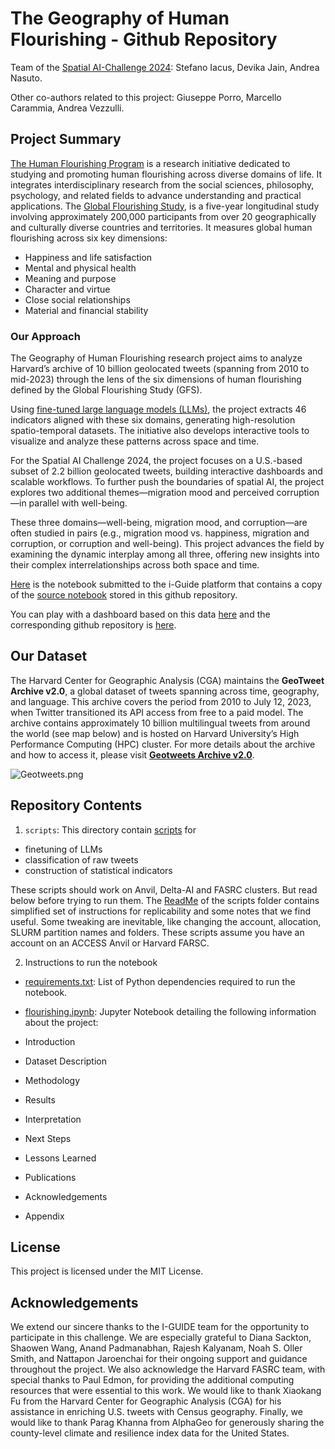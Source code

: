 # The Geography of Human Flourishing - Github Repository

Team of the [Spatial AI-Challenge 2024](https://i-guide.io/spatial-ai-challenge-2024/): Stefano Iacus, Devika Jain, Andrea Nasuto.

Other co-authors related to this project: Giuseppe Porro, Marcello Carammia, Andrea Vezzulli.

## Project Summary

[The Human Flourishing Program](https://hfh.fas.harvard.edu) is a research initiative dedicated to studying and promoting human flourishing across diverse domains of life. It integrates interdisciplinary research from the social sciences, philosophy, psychology, and related fields to advance understanding and practical applications. 
The [Global Flourishing Study](https://hfh.fas.harvard.edu/global-flourishing-study), is a five-year longitudinal study involving approximately 200,000 participants from over 20 geographically and culturally diverse countries and territories. It measures global human flourishing across six key dimensions:

- Happiness and life satisfaction
- Mental and physical health
- Meaning and purpose
- Character and virtue
- Close social relationships
- Material and financial stability

### Our Approach

The Geography of Human Flourishing research project aims to analyze Harvard’s archive of 10 billion geolocated tweets (spanning from 2010 to mid-2023) through the lens of the six dimensions of human flourishing defined by the Global Flourishing Study (GFS).

Using [fine-tuned large language models (LLMs)](https://arxiv.org/abs/2411.00890), the project extracts 46 indicators aligned with these six domains, generating high-resolution spatio-temporal datasets.  The initiative also develops interactive tools to visualize and analyze these patterns across space and time.

For the Spatial AI Challenge 2024, the project focuses on a U.S.-based subset of 2.2 billion geolocated tweets, building interactive dashboards and scalable workflows. To further push the boundaries of spatial AI, the project explores two additional themes—migration mood and perceived corruption—in parallel with well-being.

These three domains—well-being, migration mood, and corruption—are often studied in pairs (e.g., migration mood vs. happiness, migration and corruption, or corruption and well-being). This project advances the field by examining the dynamic interplay among all three, offering new insights into their complex interrelationships across both space and time.

[Here](https://platform.i-guide.io/notebooks/e870ad3a-8c19-43e1-8323-fb8c39d12898) is the notebook submitted to the i-Guide platform that contains a copy of the [source notebook](flourishing.ipynb) stored in this github repository.

You can play with a dashboard based on this data [here](https://askdataverse.shinyapps.io/FlourishingMap/) and the corresponding github repository is [here](https://github.com/siacus/flourishingmap).

## Our Dataset

The Harvard Center for Geographic Analysis (CGA) maintains the **GeoTweet Archive v2.0**, a global dataset of tweets spanning across time, geography, and language. This archive covers the period from 2010 to July 12, 2023, when Twitter transitioned its API access from free to a paid model. The archive contains approximately 10 billion multilingual tweets from around the world (see map below) and is hosted on Harvard University’s High Performance Computing (HPC) cluster. For more details about the archive and how to access it, please visit __[Geotweets Archive v2.0](https://dataverse.harvard.edu/dataset.xhtml?persistentId=doi:10.7910/DVN/3NCMB6)__.

![Geotweets.png](attachment:436564cb-50cb-4798-b8b9-474169a63fe5.png)

## Repository Contents

1. ```scripts```: This directory contain [scripts](./scripts) for

* finetuning of LLMs
* classification of raw tweets
* construction of statistical indicators

These scripts should work on Anvil, Delta-AI and FASRC clusters. But read below before trying to run them. The [ReadMe](https://github.com/siacus/flourishing-i-challenge/blob/main/scripts/ReadMe.md) of the scripts folder contains simplified set of instructions for replicability and some notes that we find useful. Some tweaking are inevitable, like changing the account, allocation, SLURM partition names and folders. These scripts assume you have an account on an ACCESS Anvil or Harvard FARSC.

2. Instructions to run the notebook
* [requirements.txt](./requirements.txt): List of Python dependencies required to run the notebook.
*  [flourishing.ipynb](./flourishing.ipynb): Jupyter Notebook detailing the following information about the project:


* Introduction
* Dataset Description
* Methodology
* Results
* Interpretation
* Next Steps
* Lessons Learned
* Publications
* Acknowledgements
* Appendix


## License

This project is licensed under the MIT License.

## Acknowledgements

We extend our sincere thanks to the I-GUIDE team for the opportunity to participate in this challenge. We are especially grateful to Diana Sackton, Shaowen Wang, Anand Padmanabhan, Rajesh Kalyanam, Noah S. Oller Smith, and Nattapon Jaroenchai for their ongoing support and guidance throughout the project. We also acknowledge the Harvard FASRC team, with special thanks to Paul Edmon, for providing the additional computing resources that were essential to this work. We would like to thank Xiaokang Fu from the Harvard Center for Geographic Analysis (CGA) for his assistance in enriching U.S. tweets with Census geography. Finally, we would like to thank Parag Khanna from AlphaGeo for generously sharing the county-level climate and resilience index data for the United States.



